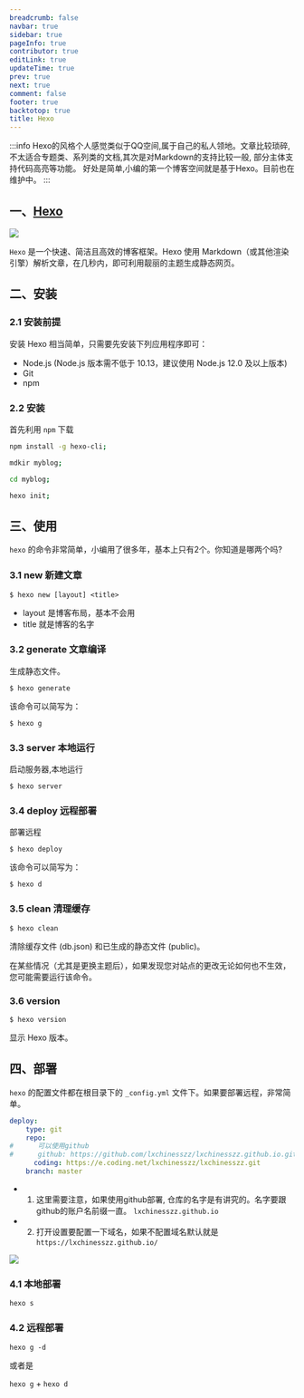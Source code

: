 ```yaml
---
breadcrumb: false
navbar: true
sidebar: true
pageInfo: true
contributor: true
editLink: true
updateTime: true
prev: true
next: true
comment: false
footer: true
backtotop: true
title: Hexo
---
```



:::info
Hexo的风格个人感觉类似于QQ空间,属于自己的私人领地。文章比较琐碎,不太适合专题类、系列类的文档,其次是对Markdown的支持比较一般,
部分主体支持代码高亮等功能。
好处是简单,小编的第一个博客空间就是基于Hexo。目前也在维护中。
:::

## 一、[Hexo](https://hexo.io/zh-cn/)


[![](https://img.shields.io/badge/Hexo-%E7%A4%BA%E4%BE%8B-green)](https://blog.springlearn.cn/)


`Hexo` 是一个快速、简洁且高效的博客框架。Hexo 使用 Markdown（或其他渲染引擎）解析文章，在几秒内，即可利用靓丽的主题生成静态网页。

## 二、安装

### 2.1 安装前提

安装 Hexo 相当简单，只需要先安装下列应用程序即可：

- Node.js (Node.js 版本需不低于 10.13，建议使用 Node.js 12.0 及以上版本)
- Git
- npm

### 2.2 安装

首先利用 `npm` 下载 

```bash
npm install -g hexo-cli;

mdkir myblog;

cd myblog;

hexo init;
```


## 三、使用

`hexo` 的命令非常简单，小编用了很多年，基本上只有2个。你知道是哪两个吗? 

### 3.1 new 新建文章

`$ hexo new [layout] <title>`

- layout 是博客布局，基本不会用
- title 就是博客的名字

### 3.2 generate 文章编译

生成静态文件。

`$ hexo generate`

该命令可以简写为：

`$ hexo g`

### 3.3 server 本地运行

启动服务器,本地运行

`$ hexo server`

### 3.4 deploy 远程部署

部署远程

`$ hexo deploy`

该命令可以简写为：

`$ hexo d`

### 3.5 clean 清理缓存

`$ hexo clean`

清除缓存文件 (db.json) 和已生成的静态文件 (public)。

在某些情况（尤其是更换主题后），如果发现您对站点的更改无论如何也不生效，您可能需要运行该命令。

### 3.6 version

`$ hexo version`

显示 Hexo 版本。


## 四、部署

`hexo` 的配置文件都在根目录下的 `_config.yml` 文件下。如果要部署远程，非常简单。

```yml
deploy:
    type: git
    repo:
#      可以使用github    
#      github: https://github.com/lxchinesszz/lxchinesszz.github.io.git
      coding: https://e.coding.net/lxchinesszz/lxchinesszz.git
    branch: master
```


- 1. 这里需要注意，如果使用github部署, 仓库的名字是有讲究的。名字要跟github的账户名前缀一直。
`lxchinesszz.github.io`
- 2. 打开设置要配置一下域名，如果不配置域名默认就是 `https://lxchinesszz.github.io/`

![](https://img.springlearn.cn/blog/learn_1640502249000.png)

### 4.1 本地部署

`hexo s`

### 4.2 远程部署

`hexo g -d` 

或者是

`hexo g`  + `hexo d`

